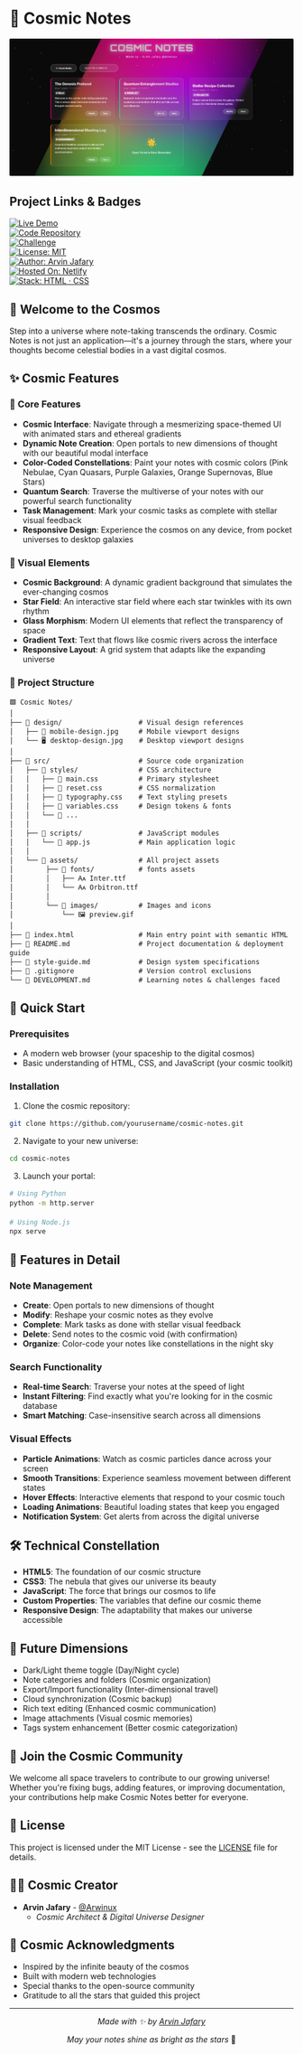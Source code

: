 # 🌌 Cosmic Notes

![Cosmic Notes](./design/desktop-design.png)

## Project Links & Badges

<div style="text-align:left;">

[![Live Demo](https://img.shields.io/badge/Live-Demo-cc3333?style=for-the-badge)](https://03-intermediate-cosmic-notes.netlify.app/)  
[![Code Repository](https://img.shields.io/badge/Code-Repository-d46b2a?style=for-the-badge)](https://github.com/arwinux/frontend-journey/tree/main/03-intermediate/cosmic-notes)  
[![Challenge](https://img.shields.io/badge/Challenge-Personal-c7b000?style=for-the-badge&logoColor=white)](#)  
[![License: MIT](https://img.shields.io/badge/License-MIT-11bb33?style=for-the-badge)](https://opensource.org/licenses/MIT)  
[![Author: Arvin Jafary](https://img.shields.io/badge/Author-Arvin%20Jafary-3366cc?style=for-the-badge)](https://github.com/arwinux)  
[![Hosted On: Netlify](https://img.shields.io/badge/Hosted-Netlify-9933cc?style=for-the-badge)](https://www.netlify.com)  
[![Stack: HTML · CSS](https://img.shields.io/badge/Stack-HTML%20·%20CSS%20·%20JS-cccccc?style=for-the-badge)](#)

</div>

## 🌠 Welcome to the Cosmos

Step into a universe where note-taking transcends the ordinary. Cosmic Notes is not just an application—it's a journey through the stars, where your thoughts become celestial bodies in a vast digital cosmos.

## ✨ Cosmic Features

### 🌟 Core Features

- **Cosmic Interface**: Navigate through a mesmerizing space-themed UI with animated stars and ethereal gradients
- **Dynamic Note Creation**: Open portals to new dimensions of thought with our beautiful modal interface
- **Color-Coded Constellations**: Paint your notes with cosmic colors (Pink Nebulae, Cyan Quasars, Purple Galaxies, Orange Supernovas, Blue Stars)
- **Quantum Search**: Traverse the multiverse of your notes with our powerful search functionality
- **Task Management**: Mark your cosmic tasks as complete with stellar visual feedback
- **Responsive Design**: Experience the cosmos on any device, from pocket universes to desktop galaxies

### 🎨 Visual Elements

- **Cosmic Background**: A dynamic gradient background that simulates the ever-changing cosmos
- **Star Field**: An interactive star field where each star twinkles with its own rhythm
- **Glass Morphism**: Modern UI elements that reflect the transparency of space
- **Gradient Text**: Text that flows like cosmic rivers across the interface
- **Responsive Layout**: A grid system that adapts like the expanding universe

### 🧩 Project Structure

```
🟩 Cosmic Notes/
│
├── 📁 design/                   # Visual design references
│   ├── 📱 mobile-design.jpg     # Mobile viewport designs
│   └── 🖥️ desktop-design.jpg    # Desktop viewport designs
│
├── 📁 src/                      # Source code organization
│   ├── 📁 styles/               # CSS architecture
│   │   ├── 📄 main.css          # Primary stylesheet
│   │   ├── 📄 reset.css         # CSS normalization
│   │   ├── 📄 typography.css    # Text styling presets
│   │   ├── 📄 variables.css     # Design tokens & fonts
│   │   └── 📄 ...
│   │
│   ├── 📁 scripts/              # JavaScript modules
│   │   └── 📄 app.js            # Main application logic
│   │
│   └── 📁 assets/               # All project assets
│        ├── 📁 fonts/           # fonts assets
│        │   ├── 🗛 Inter.ttf
│        │   └── 🗛 Orbitron.ttf
│        │
│        └── 📁 images/          # Images and icons
│            └── 🖼️ preview.gif
│
├── 📄 index.html                # Main entry point with semantic HTML
├── 📄 README.md                 # Project documentation & deployment guide
├── 📄 style-guide.md            # Design system specifications
├── 📄 .gitignore                # Version control exclusions
└── 📄 DEVELOPMENT.md            # Learning notes & challenges faced
```

## 🚀 Quick Start

### Prerequisites

- A modern web browser (your spaceship to the digital cosmos)
- Basic understanding of HTML, CSS, and JavaScript (your cosmic toolkit)

### Installation

1. Clone the cosmic repository:

```bash
git clone https://github.com/yourusername/cosmic-notes.git
```

2. Navigate to your new universe:

```bash
cd cosmic-notes
```

3. Launch your portal:

```bash
# Using Python
python -m http.server

# Using Node.js
npx serve
```

## 💫 Features in Detail

### Note Management

- **Create**: Open portals to new dimensions of thought
- **Modify**: Reshape your cosmic notes as they evolve
- **Complete**: Mark tasks as done with stellar visual feedback
- **Delete**: Send notes to the cosmic void (with confirmation)
- **Organize**: Color-code your notes like constellations in the night sky

### Search Functionality

- **Real-time Search**: Traverse your notes at the speed of light
- **Instant Filtering**: Find exactly what you're looking for in the cosmic database
- **Smart Matching**: Case-insensitive search across all dimensions

### Visual Effects

- **Particle Animations**: Watch as cosmic particles dance across your screen
- **Smooth Transitions**: Experience seamless movement between different states
- **Hover Effects**: Interactive elements that respond to your cosmic touch
- **Loading Animations**: Beautiful loading states that keep you engaged
- **Notification System**: Get alerts from across the digital universe

## 🛠️ Technical Constellation

- **HTML5**: The foundation of our cosmic structure
- **CSS3**: The nebula that gives our universe its beauty
- **JavaScript**: The force that brings our cosmos to life
- **Custom Properties**: The variables that define our cosmic theme
- **Responsive Design**: The adaptability that makes our universe accessible

## 🌌 Future Dimensions

- Dark/Light theme toggle (Day/Night cycle)
- Note categories and folders (Cosmic organization)
- Export/Import functionality (Inter-dimensional travel)
- Cloud synchronization (Cosmic backup)
- Rich text editing (Enhanced cosmic communication)
- Image attachments (Visual cosmic memories)
- Tags system enhancement (Better cosmic categorization)

## 🤝 Join the Cosmic Community

We welcome all space travelers to contribute to our growing universe! Whether you're fixing bugs, adding features, or improving documentation, your contributions help make Cosmic Notes better for everyone.

## 📝 License

This project is licensed under the MIT License - see the [LICENSE](LICENSE) file for details.

## 👨‍💻 Cosmic Creator

- **Arvin Jafary** - [@Arwinux](https://github.com/arwinux)
  - _Cosmic Architect & Digital Universe Designer_

## 🙏 Cosmic Acknowledgments

- Inspired by the infinite beauty of the cosmos
- Built with modern web technologies
- Special thanks to the open-source community
- Gratitude to all the stars that guided this project

---

<div align="center">

_Made with ✨ by [Arvin Jafary](https://github.com/arwinux)_

_May your notes shine as bright as the stars_ 🌟

</div>
